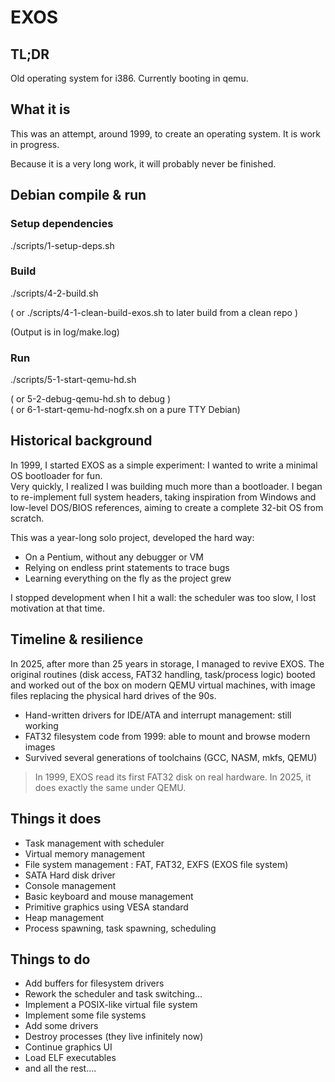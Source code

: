 # EXOS

## TL;DR

Old operating system for i386.
Currently booting in qemu.

## What it is

This was an attempt, around 1999, to create an operating system.
It is work in progress.

Because it is a very long work, it will probably never be finished.

## Debian compile & run

### Setup dependencies

./scripts/1-setup-deps.sh

### Build

./scripts/4-2-build.sh

( or ./scripts/4-1-clean-build-exos.sh to later build from a clean repo )

(Output is in log/make.log)

### Run

./scripts/5-1-start-qemu-hd.sh

( or 5-2-debug-qemu-hd.sh to debug )  
( or 6-1-start-qemu-hd-nogfx.sh on a pure TTY Debian)

## Historical background

In 1999, I started EXOS as a simple experiment: I wanted to write a minimal OS bootloader for fun.  
Very quickly, I realized I was building much more than a bootloader. I began to re-implement full system headers, taking inspiration from Windows and low-level DOS/BIOS references, aiming to create a complete 32-bit OS from scratch.

This was a year-long solo project, developed the hard way:
- On a Pentium, without any debugger or VM
- Relying on endless print statements to trace bugs
- Learning everything on the fly as the project grew

I stopped development when I hit a wall: the scheduler was too slow, I lost motivation at that time.

## Timeline & resilience

In 2025, after more than 25 years in storage, I managed to revive EXOS.
The original routines (disk access, FAT32 handling, task/process logic) booted and worked out of the box on modern QEMU virtual machines, with image files replacing the physical hard drives of the 90s.

- Hand-written drivers for IDE/ATA and interrupt management: still working
- FAT32 filesystem code from 1999: able to mount and browse modern images
- Survived several generations of toolchains (GCC, NASM, mkfs, QEMU)

> In 1999, EXOS read its first FAT32 disk on real hardware.
> In 2025, it does exactly the same under QEMU.

## Things it does

* Task management with scheduler
* Virtual memory management
* File system management : FAT, FAT32, EXFS (EXOS file system)
* SATA Hard disk driver
* Console management
* Basic keyboard and mouse management
* Primitive graphics using VESA standard
* Heap management
* Process spawning, task spawning, scheduling

## Things to do

* Add buffers for filesystem drivers
* Rework the scheduler and task switching...
* Implement a POSIX-like virtual file system
* Implement some file systems
* Add some drivers
* Destroy processes (they live infinitely now)
* Continue graphics UI
* Load ELF executables
* and all the rest....
